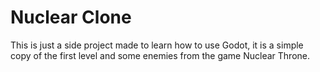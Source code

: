 # Nuclear Clone

This is just a side project made to learn how to use Godot, it is a simple copy of the first level and some enemies from the game Nuclear Throne.

